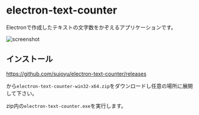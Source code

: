 # electron-text-counter
Electronで作成したテキストの文字数をかぞえるアプリケーションです。

![screenshot](https://cloud.githubusercontent.com/assets/11418915/16814222/d023959e-496f-11e6-9078-fa4be83a0eac.png)

## インストール
https://github.com/sujoyu/electron-text-counter/releases

から`electron-text-counter-win32-x64.zip`をダウンロードし任意の場所に展開して下さい。

zip内の`electron-text-counter.exe`を実行します。
